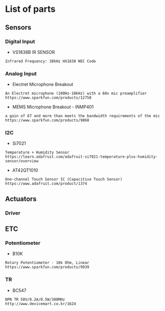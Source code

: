 # List of parts

## Sensors

### Digital Input
* VS1838B IR SENSOR
```
Infrared Frequency: 38kHz HX1838 NEC Code
```

### Analog Input
* Electret Microphone Breakout
```
An Electret microphone (100Hz-10kHz) with a 60x mic preamplifier
https://www.sparkfun.com/products/12758
```

* MEMS Microphone Breakout - INMP401
```
a gain of 67 and more than meets the bandwidth requirements of the mic
https://www.sparkfun.com/products/9868
```

### I2C
* Si7021 
```
Temperature + Humidity Sensor
https://learn.adafruit.com/adafruit-si7021-temperature-plus-humidity-sensor/overview
```

* AT42QT1010
```
One-channel Touch Sensor IC (Capacitive Touch Sensor)
https://www.adafruit.com/product/1374
```

## Actuators


### Driver

## ETC

### Potentiometer
* B10K
```
Rotary Potentiometer - 10k Ohm, Linear
https://www.sparkfun.com/products/9939
```
### TR
* BC547
``` 
NPN TR 50V/0.2A/0.5W/300MHz
http://www.devicemart.co.kr/1624
```
